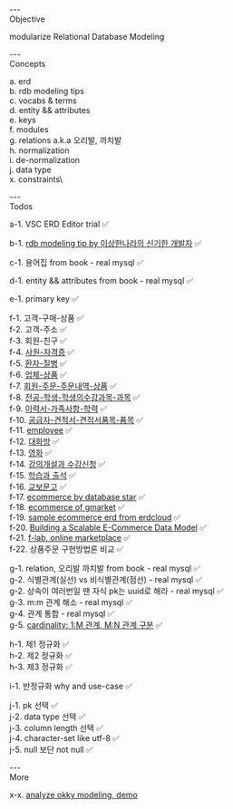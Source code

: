 
---\
Objective

modularize Relational Database Modeling


---\
Concepts


a. erd\
b. rdb modeling tips\
c. vocabs & terms\
d. entity && attributes\
e. keys\
f. modules\
g. relations a.k.a 오리발, 까치발\
h. normalization\
i. de-normalization\
j. data type\
x. constraints\






---\
Todos


a-1. VSC ERD Editor trial :white_check_mark:

b-1. [rdb modeling tip by 이상한나라의 신기한 개발자](https://www.youtube.com/watch?v=T_0TaT0bFHQ) :white_check_mark:

c-1. 용어집 from book - real mysql :white_check_mark:

d-1. entity && attributes from book - real mysql :white_check_mark:

e-1. primary key :white_check_mark:

f-1. 고객-구매-상품 :white_check_mark:\
f-2. 고객-주소 :white_check_mark:\
f-3. 회원-친구 :white_check_mark:\
f-4. [사원-자격증](https://www.youtube.com/watch?v=ga69WBO9Gy0&list=PL9hiYwOHVUQduJN7Pf_kOR8htpJU7K1H8&index=11&ab_channel=Jacob%27sLecture) :white_check_mark:\
f-5. [환자-질병](https://www.youtube.com/watch?v=ga69WBO9Gy0&list=PL9hiYwOHVUQduJN7Pf_kOR8htpJU7K1H8&index=11&ab_channel=Jacob%27sLecture) :white_check_mark:\
f-6. [업체-상품](https://www.youtube.com/watch?v=ga69WBO9Gy0&list=PL9hiYwOHVUQduJN7Pf_kOR8htpJU7K1H8&index=11&ab_channel=Jacob%27sLecture) :white_check_mark:\
f-7. [회원-주문-주문내역-상품](https://www.youtube.com/watch?v=ga69WBO9Gy0&list=PL9hiYwOHVUQduJN7Pf_kOR8htpJU7K1H8&index=11&ab_channel=Jacob%27sLecture) :white_check_mark:\
f-8. [전공-학생-학생의수강과목-과목](https://www.youtube.com/watch?v=ga69WBO9Gy0&list=PL9hiYwOHVUQduJN7Pf_kOR8htpJU7K1H8&index=11&ab_channel=Jacob%27sLecture) :white_check_mark:\
f-9. [이력서-가족사항-학력](https://www.youtube.com/watch?v=jxEYZwhS1gU&list=PL9hiYwOHVUQduJN7Pf_kOR8htpJU7K1H8&index=14&ab_channel=Jacob%27sLecture) :white_check_mark:\
f-10. [공급자-견적서-견적서품목-품목](https://www.youtube.com/watch?v=jxEYZwhS1gU&list=PL9hiYwOHVUQduJN7Pf_kOR8htpJU7K1H8&index=14&ab_channel=Jacob%27sLecture) :white_check_mark:\
f-11. [employee](https://www.youtube.com/watch?v=HXV3zeQKqGY) :white_check_mark:\
f-12. [대화방](https://www.youtube.com/watch?v=42LMmwSFGIE) :white_check_mark:\
f-13. [영화](https://www.youtube.com/watch?v=bBLD07ayLqA&list=PL9hiYwOHVUQduJN7Pf_kOR8htpJU7K1H8&index=18&ab_channel=Jacob%27sLecture) :white_check_mark:\
f-14. [강의개설과 수강신청](https://www.youtube.com/watch?v=Qs_cC6lvx2s&list=PL9hiYwOHVUQduJN7Pf_kOR8htpJU7K1H8&index=20&ab_channel=Jacob%27sLecture) :white_check_mark:\
f-15. [학습과 출석](https://www.youtube.com/watch?v=Qs_cC6lvx2s&list=PL9hiYwOHVUQduJN7Pf_kOR8htpJU7K1H8&index=20&ab_channel=Jacob%27sLecture) :white_check_mark:\
f-16. [교보문고](https://www.youtube.com/watch?v=_TaygcntsJQ&list=PL9hiYwOHVUQduJN7Pf_kOR8htpJU7K1H8&index=21&ab_channel=Jacob%27sLecture) :white_check_mark:\
f-17. [ecommerce by database star](https://www.youtube.com/watch?v=1HamqOuv2Cw&ab_channel=DatabaseStar) :white_check_mark:\
f-18. [ecommerce of gmarket](https://www.slideshare.net/HanSungKim4/db-project-gmarket) :white_check_mark:\
f-19. [sample ecommerce erd from erdcloud](https://www.erdcloud.com/d/hz4NGJK8vb2H9G3jB) :white_check_mark:\
f-20. [Building a Scalable E-Commerce Data Model](https://fabric.inc/blog/ecommerce-data-model/) :white_check_mark:\
f-21. [f-lab, online marketplace](https://github.com/f-lab-edu/online-marketplace) :white_check_mark:\
f-22. 상품주문 구현방법론 비교 :white_check_mark:


g-1. relation, 오리발 까치발 from book - real mysql :white_check_mark:\
g-2. 식별관계(실선) vs 비식별관계(점선) - real mysql :white_check_mark:\
g-2. 상속이 여러번일 땐 자식 pk는 uuid로 해라 - real mysql :white_check_mark:\
g-3. m:m 관계 해소 - real mysql :white_check_mark:\
g-4. 관계 통합 - real mysql :white_check_mark:\
g-5. [cardinality: 1:M 관계, M:N 관계 구분](https://www.youtube.com/watch?v=Yquru9V8HJ8&list=PL9hiYwOHVUQduJN7Pf_kOR8htpJU7K1H8&index=9&ab_channel=Jacob%27sLecture) :white_check_mark:

h-1. 제1 정규화 :white_check_mark:\
h-2. 제2 정규화 :white_check_mark:\
h-3. 제3 정규화 :white_check_mark:

i-1. 반정규화 why and use-case :white_check_mark:

j-1. pk 선택 :white_check_mark:\
j-2. data type 선택 :white_check_mark:\
j-3. column length 선택 :white_check_mark:\
j-4. character-set like utf-8 :white_check_mark:\
j-5. null 보단 not null :white_check_mark:



---\
More


x-x. [analyze okky modeling, demo](https://vuerd.github.io/)

